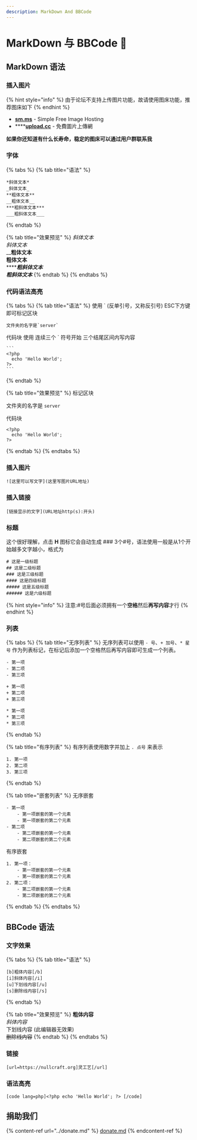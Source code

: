 ```yaml
---
description: MarkDown And BBCode
---
```

# MarkDown 与 BBCode 💼

## MarkDown 语法

### 插入图片

{% hint style="info" %}
由于论坛不支持上传图片功能，故请使用图床功能，推荐图床如下
{% endhint %}

* [**sm.ms**](https://sm.ms) - Simple Free Image Hosting
* ****[**upload.cc**](https://upload.cc) - 免費圖片上傳網

**如果你还知道有什么长寿命，稳定的图床可以通过用户群联系我**

### **字体**

{% tabs %}
{% tab title="语法" %}
```
*斜体文本*
_斜体文本_
**粗体文本**
__粗体文本__
***粗斜体文本***
___粗斜体文本___
```
{% endtab %}

{% tab title="效果预览" %}
_斜体文本_\
_斜体文本_\
__**粗体文本**\
**粗体文本**\
****_**粗斜体文本**_\
_**粗斜体文本**_
{% endtab %}
{% endtabs %}

### **代码语法高亮**

{% tabs %}
{% tab title="语法" %}
使用 \` (反单引号，又称反引号) ESC下方键即可标记区块

```
文件夹的名字是`server`
```

代码块 使用 连续三个 \` 符号开始 三个结尾区间内写内容

````
```
<?php
  echo 'Hello World';
?>
```
````
{% endtab %}

{% tab title="效果预览" %}
标记区块

文件夹的名字是 `server`

代码块

```
<?php
  echo 'Hello World';
?>
```
{% endtab %}
{% endtabs %}

### **插入图片**

```
![这里可以写文字](这里写图片URL地址)
```

### 插入链接

```
[链接显示的文字](URL地址http(s):开头)
```

### 标题

这个很好理解，点击 **H** 图标它会自动生成 ### 3个#号，语法使用一般是从1个开始越多文字越小，格式为

```
# 这是一级标题
## 这是二级标题
### 这是三级标题
#### 这是四级标题
##### 这是五级标题
###### 这是六级标题
```

{% hint style="info" %}
注意:#号后面必须拥有一个**空格**然后**再写内容**才行
{% endhint %}

### 列表

{% tabs %}
{% tab title="无序列表" %}
无序列表可以使用 `- 号`、`+ 加号`、`* 星号` 作为列表标记，在标记后添加一个空格然后再写内容即可生成一个列表。

```
- 第一项
- 第二项
- 第三项

+ 第一项
+ 第二项
+ 第三项

* 第一项
* 第二项
* 第三项
```
{% endtab %}

{% tab title="有序列表" %}
有序列表使用数字并加上 `. 点号` 来表示

```
1. 第一项
2. 第二项
3. 第三项
```
{% endtab %}

{% tab title="嵌套列表" %}
无序嵌套

```
- 第一项
    - 第一项嵌套的第一个元素
    - 第一项嵌套的第二个元素
- 第二项
    - 第二项嵌套的第一个元素
    - 第二项嵌套的第二个元素
```

有序嵌套

```
1. 第一项：
    - 第一项嵌套的第一个元素
    - 第一项嵌套的第二个元素
2. 第二项：
    - 第二项嵌套的第一个元素
    - 第二项嵌套的第二个元素
```
{% endtab %}
{% endtabs %}

## BBCode 语法

### 文字效果

{% tabs %}
{% tab title="语法" %}
```
[b]粗体内容[/b]
[i]斜体内容[/i]
[u]下划线内容[/u]
[s]删除线内容[/s]
```
{% endtab %}

{% tab title="效果预览" %}
**粗体内容**\
_斜体内容_\
下划线内容 (此编辑器无效果)\
~~删除线内容~~
{% endtab %}
{% endtabs %}

### 链接

```
[url=https://nullcraft.org]灵工艺[/url]
```

### 语法高亮

```
[code lang=php]<?php echo 'Hello World'; ?> [/code]
```

## 捐助我们

{% content-ref url="../donate.md" %}
[donate.md](../donate.md)
{% endcontent-ref %}
